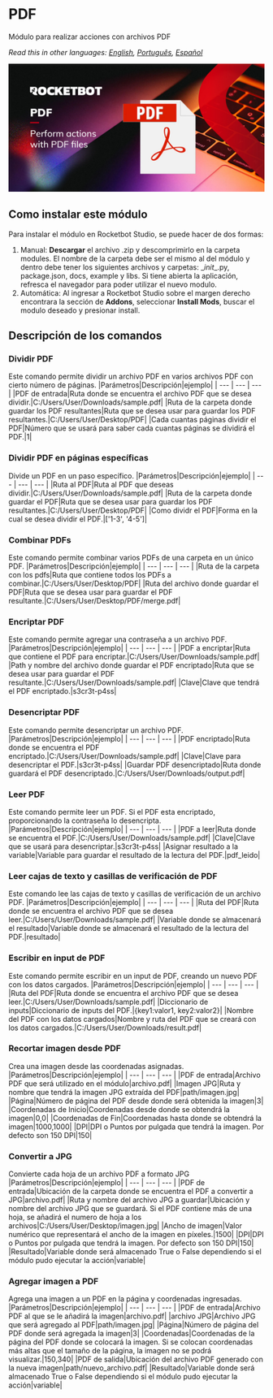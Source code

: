 # PDF
  
Módulo para realizar acciones con archivos PDF  

*Read this in other languages: [English](Manual_PDF.md), [Português](Manual_PDF.pr.md), [Español](Manual_PDF.es.md)*
  
![banner](imgs/Banner_PDF.jpg)
## Como instalar este módulo
  
Para instalar el módulo en Rocketbot Studio, se puede hacer de dos formas:
1. Manual: __Descargar__ el archivo .zip y descomprimirlo en la carpeta modules. El nombre de la carpeta debe ser el mismo al del módulo y dentro debe tener los siguientes archivos y carpetas: \__init__.py, package.json, docs, example y libs. Si tiene abierta la aplicación, refresca el navegador para poder utilizar el nuevo modulo.
2. Automática: Al ingresar a Rocketbot Studio sobre el margen derecho encontrara la sección de **Addons**, seleccionar **Install Mods**, buscar el modulo deseado y presionar install.  


## Descripción de los comandos

### Dividir PDF
  
Este comando permite dividir un archivo PDF en varios archivos PDF con cierto número de páginas.
|Parámetros|Descripción|ejemplo|
| --- | --- | --- |
|PDF de entrada|Ruta donde se encuentra el archivo PDF que se desea dividir.|C:/Users/User/Downloads/sample.pdf|
|Ruta de la carpeta donde guardar los PDF resultantes|Ruta que se desea usar para guardar los PDF resultantes.|C:/Users/User/Desktop/PDF|
|Cada cuantas páginas dividir el PDF|Número que se usará para saber cada cuantas páginas se dividirá el PDF.|1|

### Dividir PDF en páginas específicas
  
Divide un PDF en un paso específico.
|Parámetros|Descripción|ejemplo|
| --- | --- | --- |
|Ruta al PDF|Ruta al PDF que deseas dividir.|C:/Users/User/Downloads/sample.pdf|
|Ruta de la carpeta donde guardar el PDF|Ruta que se desea usar para guardar los PDF resultantes.|C:/Users/User/Desktop/PDF|
|Como dividr el PDF|Forma en la cual se desea dividir el PDF.|['1-3', '4-5']|

### Combinar PDFs
  
Este comando permite combinar varios PDFs de una carpeta en un único PDF.
|Parámetros|Descripción|ejemplo|
| --- | --- | --- |
|Ruta de la carpeta con los pdfs|Ruta que contiene todos los PDFs a combinar.|C:/Users/User/Desktop/PDF|
|Ruta del archivo donde guardar el PDF|Ruta que se desea usar para guardar el PDF resultante.|C:/Users/User/Desktop/PDF/merge.pdf|

### Encriptar PDF
  
Este comando permite agregar una contraseña a un archivo PDF.
|Parámetros|Descripción|ejemplo|
| --- | --- | --- |
|PDF a encriptar|Ruta que contiene el PDF para encriptar.|C:/Users/User/Downloads/sample.pdf|
|Path y nombre del archivo donde guardar el PDF encriptado|Ruta que se desea usar para guardar el PDF resultante.|C:/Users/User/Downloads/sample.pdf|
|Clave|Clave que tendrá el PDF encriptado.|s3cr3t-p4ss|

### Desencriptar PDF
  
Este comando permite desencriptar un archivo PDF.
|Parámetros|Descripción|ejemplo|
| --- | --- | --- |
|PDF encriptado|Ruta donde se encuentra el PDF encriptado.|C:/Users/User/Downloads/sample.pdf|
|Clave|Clave para desencriptar el PDF.|s3cr3t-p4ss|
|Guardar PDF desencriptado|Ruta donde guardará el PDF desencriptado.|C:/Users/User/Downloads/output.pdf|

### Leer PDF
  
Este comando permite leer un PDF. Si el PDF esta encriptado, proporcionando la contraseña lo desencripta.
|Parámetros|Descripción|ejemplo|
| --- | --- | --- |
|PDF a leer|Ruta donde se encuentra el PDF.|C:/Users/User/Downloads/sample.pdf|
|Clave|Clave que se usará para desencriptar.|s3cr3t-p4ss|
|Asignar resultado a la variable|Variable para guardar el resultado de la lectura del PDF.|pdf_leido|

### Leer cajas de texto y casillas de verificación de PDF
  
Este comando lee las cajas de texto y casillas de verificación de un archivo PDF.
|Parámetros|Descripción|ejemplo|
| --- | --- | --- |
|Ruta del PDF|Ruta donde se encuentra el archivo PDF que se desea leer.|C:/Users/User/Downloads/sample.pdf|
|Variable donde se almacenará el resultado|Variable donde se almacenará el resultado de la lectura del PDF.|resultado|

### Escribir en input de PDF
  
Este comando permite escribir en un input de PDF, creando un nuevo PDF con los datos cargados.
|Parámetros|Descripción|ejemplo|
| --- | --- | --- |
|Ruta del PDF|Ruta donde se encuentra el archivo PDF que se desea leer.|C:/Users/User/Downloads/sample.pdf|
|Diccionario de inputs|Diccionario de inputs del PDF.|{key1:valor1, key2:valor2}|
|Nombre del PDF con los datos cargados|Nombre y ruta del PDF que se creará con los datos cargados.|C:/Users/User/Downloads/result.pdf|

### Recortar imagen desde PDF
  
Crea una imagen desde las coordenadas asignadas.
|Parámetros|Descripción|ejemplo|
| --- | --- | --- |
|PDF de entrada|Archivo PDF que será utilizado en el módulo|archivo.pdf|
|Imagen JPG|Ruta y nombre que tendrá la imagen JPG extraída del PDF|path/imagen.jpg|
|Página|Número de página del PDF desde donde será obtenida la imagen|3|
|Coordenadas de Inicio|Coordenadas desde donde se obtendrá la imagen|0,0|
|Coordenadas de Fin|Coordenadas hasta donde se obtendrá la imagen|1000,1000|
|DPI|DPI o Puntos por pulgada que tendrá la imagen. Por defecto son 150 DPI|150|

### Convertir a JPG
  
Convierte cada hoja de un archivo PDF a formato JPG
|Parámetros|Descripción|ejemplo|
| --- | --- | --- |
|PDF de entrada|Ubicación de la carpeta donde se encuentra el PDF a convertir a JPG|archivo.pdf|
|Ruta y nombre del archivo JPG a guardar|Ubicación y nombre del archivo JPG que se guardará. Si el PDF contiene más de una hoja, se añadirá el numero de hoja a los archivos|C:/Users/User/Desktop/imagen.jpg|
|Ancho de imagen|Valor numérico que representará el ancho de la imagen en píxeles.|1500|
|DPI|DPI o Puntos por pulgada que tendrá la imagen. Por defecto son 150 DPI|150|
|Resultado|Variable donde será almacenado True o False dependiendo si el módulo pudo ejecutar la acción|variable|

### Agregar imagen a PDF
  
Agrega una imagen a un PDF en la página y coordenadas ingresadas.
|Parámetros|Descripción|ejemplo|
| --- | --- | --- |
|PDF de entrada|Archivo PDF al que se le añadirá la imagen|archivo.pdf|
|archivo JPG|Archivo JPG que será agregado al PDF|path/imagen.jpg|
|Página|Número de página del PDF donde será agregada la imagen|3|
|Coordenadas|Coordenadas de la página del PDF donde se colocará la imagen. Si se colocan coordenadas más altas que el tamaño de la página, la imagen no se podrá visualizar.|150,340|
|PDF de salida|Ubicación del archivo PDF generado con la nueva imagen|path/nuevo_archivo.pdf|
|Resultado|Variable donde será almacenado True o False dependiendo si el módulo pudo ejecutar la acción|variable|
